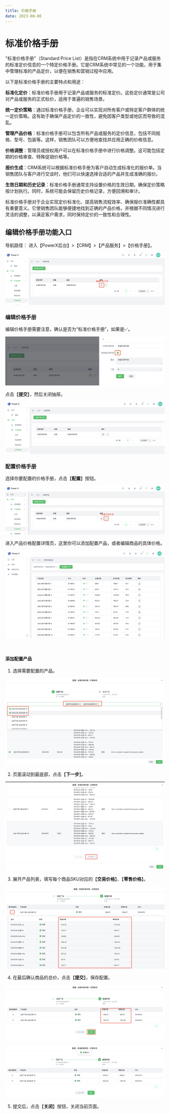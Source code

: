 ```yaml
---
title: 价格手册
date: 2023-08-06
---
```


# 标准价格手册

"标准价格手册"（Standard Price List）是指在CRM系统中用于记录产品或服务的标准定价信息的一个特定价格手册。它是CRM系统中常见的一个功能，用于集中管理标准的产品定价，以便在销售和营销过程中应用。

以下是标准价格手册的主要特点和用途：

**标准化定价**：标准价格手册用于记录产品或服务的标准定价。这些定价通常是公司对产品或服务的正式标价，适用于普遍的销售场景。

**统一定价策略**：通过标准价格手册，企业可以实现对所有客户或特定客户群体的统一定价策略。这有助于确保产品定价的一致性，避免因客户类型或地区而导致的混乱。

**管理产品价格**：标准价格手册可以包含所有产品或服务的定价信息，包括不同规格、型号、包装等。这样，销售团队可以方便地查找并应用正确的价格信息。

**价格调整**：管理员或授权用户可以在标准价格手册中进行价格调整。这可能包括定期的价格审查、特殊促销价格等。

**报价生成**：CRM系统可以根据标准价格手册为客户自动生成标准化的报价单。当销售团队与客户进行交谈时，他们可以快速选择合适的产品并生成准确的报价。

**生效日期和历史记录**：标准价格手册通常支持设置价格的生效日期，确保定价策略按计划执行。同时，系统可能会保留历史价格记录，方便回溯和审计。

标准价格手册对于企业实现定价标准化、提高销售流程效率、确保报价准确性都具有重要意义。它使销售团队能够便捷地找到正确的产品价格，并根据不同情况进行灵活的调整，以满足客户需求，同时保持定价的一致性和合理性。


## 编辑价格手册功能入口

导航路径： 进入【PowerX后台】>【CRM】>【产品服务】>【价格手册】。

![](images/price_book_edit_button.png)


### 编辑价格手册

编辑价格手册需要注意，确认是否为“标准价格手册”，如果是✅。

![](images/price_book_edit_detail.png)

点击【**提交**】，然后关闭抽屉。

![](images/price_book_edit_detail_2.png)


### 配置价格手册

选择你要配置的价格手册，点击【**配置**】按钮。

![](images/price_book_edit_config_detail.png)

进入产品价格配置详情页，这里你可以添加配置产品，或者编辑商品的具体价格。

![](images/price_book_edit_config_detail_2.png)

<br>

#### 添加配置产品

1. 选择需要配置的产品。

![](images/price_book_edit_config_detail_3.png)

2. 页面滚动到最底部，点击【**下一步**】。

![](images/price_book_edit_config_detail_4.png)

3. 展开产品列表，填写每个商品SKU对应的【**交易价格**】、【**零售价格**】。

![](images/price_book_edit_config_detail_5.png)

4. 在最后确认商品的总价，点击【**提交**】，保存配置。

![](images/price_book_edit_config_detail_6.png)

![](images/price_book_edit_config_detail_7.png)

5. 提交后，点击【**关闭**】按钮，关闭当前页面。
